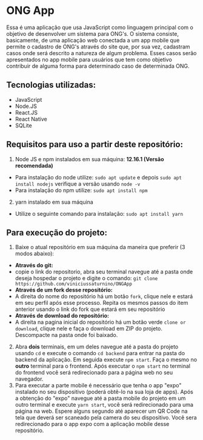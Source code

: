 # ONG App

Essa é uma aplicação que usa JavaScript como linguagem principal com o objetivo de desenvolver um sistema para ONG's. O sistema consiste, basicamente, de uma aplicação web conectada a um app mobile que permite o cadastro de ONG's através do site que, por sua vez, cadastram casos onde será descrito a natureza de algum problema. Esses casos serão apresentados no app mobile para usuários que tem como objetivo contribuir de alguma forma para determinado caso de determinada ONG. 

## **Tecnologias utilizadas:**
* JavaScript
* Node.JS
* React.JS
* React Native
* SQLite

## **Requisitos para uso a partir deste repositório:**
1. Node JS e npm instalados em sua máquina: **12.16.1 (Versão recomendada)**
* Para instalação do node utilize:
`sudo apt update`
e depois
`sudo apt install nodejs`
verifique a versão usando
`node -v`
* Para instalação do npm utilize:
`sudo apt install npm`
2. yarn instalado em sua máquina
* Utilize o seguinte comando para instalação:
`sudo apt install yarn`

## **Para execução do projeto:**
1. Baixe o atual repositório em sua máquina da maneira que preferir (3 modos abaixo):
* **Através do git:**
* copie o link do repositorio, abra seu terminal navegue até a pasta onde deseja hospedar o projeto e digite o comando:
`git clone https://github.com/viniciussaturnino/ONGApp`
* **Através de um fork desse repositório:**
* A direita do nome do repositório há um botão `fork`, clique nele e estará em seu perfil após esse processo. Repita os mesmos passos do item anterior usando o link do fork que estará em seu repositório
* **Através de download do repositório:**
* A direita na pagina inicial do repositório há um botão verde `clone or download`, clique nele e faça o download em ZIP do projeto. Descompacte na pasta onde foi baixado.
2. Abra **dois** terminais, em um deles navegue até a pasta do projeto usando `cd` e execute o comando `cd backend` para entrar na pasta do backend da aplicação. Em seguida execute `npm start`. Faça o mesmo no **outro** terminal para o frontend.
Após executar o `npm start` no terminal do frontend você será redirecionado para a página web no seu navegador.
3. Para executar a parte mobile é necessário que tenha o app "expo" instalado no seu dispositivo (poderá obtê-lo na sua loja de apps). Após a obtenção do "expo" navegue até a pasta mobile do projeto em um outro terminal e execute `yarn start`, você será redirecionado para uma página na web. Espere alguns segundo até aparecer um QR Code na tela que deverá ser scaneado pela camera do seu dispositivo. Você sera redirecionado para o app expo com a aplicação mobile desse repositório.